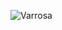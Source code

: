 ![Varrosa](https://raw.githubusercontent.com/barrosa-vanpiel/barossa-data/main/原本/00004-1658405941.png)

